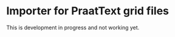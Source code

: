 Importer for PraatText grid files
================================

This is development in progress and not working yet.
